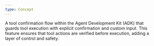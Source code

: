 ```yaml
---
type: Concept
---
```


A tool confirmation flow within the Agent Development Kit (ADK) that guards tool execution with explicit confirmation and custom input. This feature ensures that tool actions are verified before execution, adding a layer of control and safety.